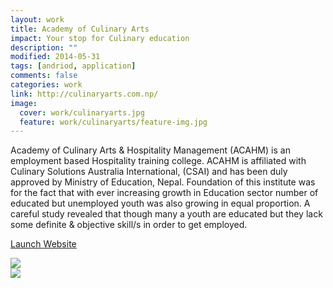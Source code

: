 ```yaml
---
layout: work
title: Academy of Culinary Arts
impact: Your stop for Culinary education
description: ""
modified: 2014-05-31
tags: [andriod, application]
comments: false
categories: work
link: http://culinaryarts.com.np/
image:
  cover: work/culinaryarts.jpg
  feature: work/culinaryarts/feature-img.jpg
---
```


<div class="layout work-description">
<p>Academy of Culinary Arts & Hospitality Management (ACAHM) is an employment based Hospitality training college. ACAHM is affiliated with Culinary Solutions Australia International, (CSAI) and has been duly approved by Ministry of Education, Nepal. Foundation of this institute was for the fact that with ever increasing growth in Education sector number of educated but unemployed youth was also growing in equal proportion. A careful study revealed that though many a youth are educated but they lack some definite & objective skill/s in order to get employed.</p>

<a href="{{ page.link }}" target="_blank" class="button work-btn launch-btn"><span class="see-work"> Launch Website</span><span class="progress"></span></a>
</div>
<div class="screenshot-wrapper">
<div class="layout inner-screenshot">
<div class="screenshot">
<img src="{{ site.url }}/images/work/culinaryarts/culinaryartsimg1.jpg"/> 
</div>
<div class="screenshot">
<img src="{{ site.url }}/images/work/culinaryarts/culinaryartsimg2.jpg"/> 
</div>
</div>
</div>

<!--

## What They said

> Lorem ipsum dolor sit amet, consectetur adipisicing elit, sed do eiusmod tempor incididunt ut labore et dolore magna aliqua. Ut enim ad minim veniam, quis nostrud exercitation ullamco laboris nisi ut aliquip ex ea commodo consequat.


<div class="screenshot-wrapper">
<div class="layout inner-screenshot">
<div class="screenshot">
<img src="{{ site.url }}/images/work/fightvaw/fightvawimg-3.png"/> 
</div>
<div class="screenshot">
<img src="{{ site.url }}/images/work/fightvaw/fightvawimg-4.png"/> 
</div>
</div>
</div>


## What They said

Lorem ipsum dolor sit amet, consectetur adipisicing elit, sed do eiusmod tempor incididunt ut labore et dolore magna aliqua. Ut enim ad minim veniam, quis nostrud exercitation ullamco laboris nisi ut aliquip ex ea commodo consequat.

Lorem ipsum dolor sit amet, consectetur adipisicing elit, sed do eiusmod tempor incididunt ut labore et dolore magna aliqua. Ut enim ad minim veniam, quis nostrud exercitation ullamco laboris nisi ut aliquip ex ea commodo consequat.
-->

